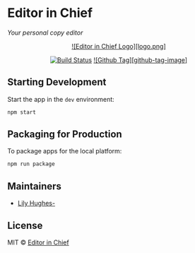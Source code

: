 # Editor in Chief

*Your personal copy editor*

<div align="center">

[![Editor in Chief Logo][logo.png]](./assets/icon.png)

</div>

<div align="center">

[![Build Status][github-actions-status]][github-actions-url]
[![Github Tag][github-tag-image]][github-tag-url]

</div>

## Starting Development

Start the app in the `dev` environment:

```bash
npm start
```

## Packaging for Production

To package apps for the local platform:

```bash
npm run package
```

## Maintainers

- [Lily Hughes-](https://github.com/oaguy1)

## License

MIT © [Editor in Chief](https://github.com/editorinchiefoss/editor-in-chief)

[github-actions-status]: https://github.com/editorinchiefoss/editor-in-chief/workflows/Test/badge.svg
[github-actions-url]: https://github.com/editorinchiefoss/editor-in-chief/actions
[github-tag-url]: https://github.com/editorinchiefoss/editor-in-chief/releases/latest
